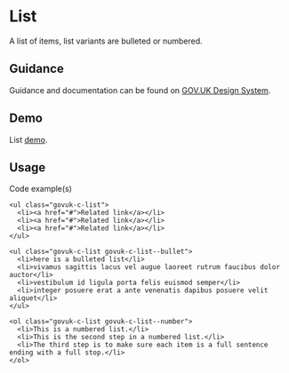 # List

A list of items, list variants are bulleted or numbered.

## Guidance

Guidance and documentation can be found on [GOV.UK Design System](linkgoeshere).

## Demo

List [demo](list.html).

## Usage

Code example(s)

```
<ul class="govuk-c-list">
  <li><a href="#">Related link</a></li>
  <li><a href="#">Related link</a></li>
  <li><a href="#">Related link</a></li>
</ul>

<ul class="govuk-c-list govuk-c-list--bullet">
  <li>here is a bulleted list</li>
  <li>vivamus sagittis lacus vel augue laoreet rutrum faucibus dolor auctor</li>
  <li>vestibulum id ligula porta felis euismod semper</li>
  <li>integer posuere erat a ante venenatis dapibus posuere velit aliquet</li>
</ul>

<ol class="govuk-c-list govuk-c-list--number">
  <li>This is a numbered list.</li>
  <li>This is the second step in a numbered list.</li>
  <li>The third step is to make sure each item is a full sentence ending with a full stop.</li>
</ol>


```


<!--
## Installation

```
npm install --save @govuk-frontend/list
```
-->
